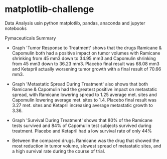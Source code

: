 # matplotlib-challenge
Data Analysis usin python matplotlib, pandas, anaconda and jupyter notebooks

Pymaceuticals Summary

* Graph 'Tumor Response to Treatment' shows that the drugs Ramicane & Capomulin both had a positive impact on tumor volumes with Ramicane shrinking from 45 mm3 down to 34.95 mm3 and Capomulin shrinking from 45 mm3 down to 36.23 mm3. Placebo final result was 68.08 mm3 and Ketapril actually worsening tumor growth with a final result of 70.66 mm3.

* Graph 'Metastatic Spread During Treatment' also shows that both Ramicane & Capomulin had the greatest positive impact on metastatic spread, with Ramicane lowering spread to 1.25 average met. sites and Capomulin lowering average met. sites to 1.4. Placebo final result was 3.27 met. sites and Ketapril increasing average metastatic growth to 3.36.

* Graph 'Survival During Treatment' shows that 80% of the Ramicane tests survived and 84% of Capomulin test subjects survived during treatment. Placebo and Ketapril had a low survival rate of only 44%

* Between the compared drugs. Ramicane was the drug that showed the most reduction in tumor volume, slowest spread of metastatic sites, and a high survival rate during the course of trial.